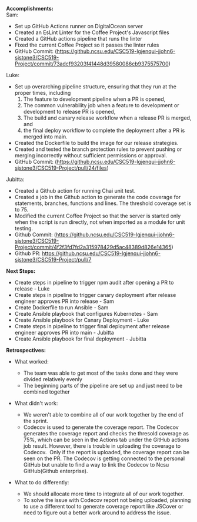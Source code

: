 **Accomplishments:**\
Sam:
- Set up GitHub Actions runner on DigitalOcean server
- Created an EsLint Linter for the Coffee Project's Javascript files
- Created a GitHub actions pipeline that runs the linter
- Fixed the current Coffee Project so it passes the linter rules
- GitHub Commit: (https://github.ncsu.edu/CSC519-lgjenqui-jjohn6-sjstone3/CSC519-Project/commit/73adcf93203f41448d39580086cb9375575700)


Luke:
- Set up overarching pipeline structure, ensuring that they run at the proper times, including 
    1. The feature to development pipeline when a PR is opened,
    2. The common vulnerability job when a feature to development or development to release PR is opened,
    3. The build and canary release workflow when a release PR is merged, and 
    4. the final deploy workflow to complete the deployment after a PR is merged into main.
- Created the Dockerfile to build the image for our release strategies. 
- Created and tested the branch protection rules to prevent pushing or merging incorrectly without sufficient permissions or approval. 
- GitHub Commit: (https://github.ncsu.edu/CSC519-lgjenqui-jjohn6-sjstone3/CSC519-Project/pull/24/files)

Jubitta:
- Created a Github action for running Chai unit test.
- Created a job in the Github action to generate the code coverage for statements, branches, functions and lines. The threshold coverage set is to 75.
- Modified the current Coffee Project so that the server is started only when the script is run directly, not when imported as a module for unit testing.
- Github Commit: (https://github.ncsu.edu/CSC519-lgjenqui-jjohn6-sjstone3/CSC519-Project/commit/4f2f3fd7fd2a315978429d5ac48389d826e14365)
- Github PR: https://github.ncsu.edu/CSC519-lgjenqui-jjohn6-sjstone3/CSC519-Project/pull/7

**Next Steps:**
- Create steps in pipeline to trigger npm audit after opening a PR to release - Luke
- Create steps in pipeline to trigger canary deployment after release engineer approves PR into release - Sam
- Create Dockerfile to run Ansible - Sam
- Create Ansible playbook that configures Kubernetes - Sam
- Create Ansible playbook for Canary Deployment - Luke
- Create steps in pipeline to trigger final deployment after release engineer approves PR into main - Jubitta
- Create Ansible playbook for final deployment - Jubitta


**Retrospectives:**
- What worked:
    - The team was able to get most of the tasks done and they were divided relatively evenly
    - The beginning parts of the pipeline are set up and just need to be combined together

- What didn't work:
    - We weren't able to combine all of our work together by the end of the sprint.
    - Codecov is used to generate the coverage report. The Codecov generates the coverage report and checks the thresold coverage as 75%, which can be seen   in the Actions tab under the GitHub actions job result. However, there is trouble in uploading the coverage to Codecov.  Only if the report is uploaded, the coverage report can be seen on the PR. The Codecov is getting connected to the personal GitHub but unable to find a way to link the Codecov to Ncsu GitHub(Github enterprise).
 
- What to do differently:
    - We should allocate more time to integrate all of our work together.
    - To solve the issue with Codecov report not being uploaded, planning to use a different tool to generate coverage report like JSCover or need to figure out a better work around to address the issue.
